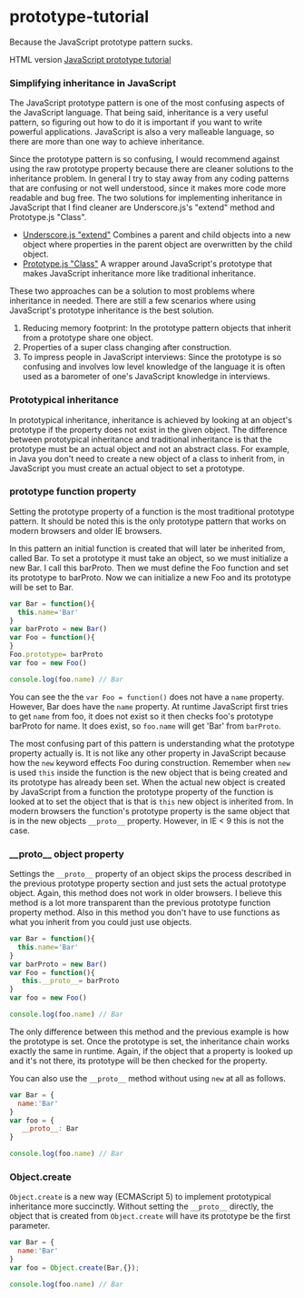 prototype-tutorial
==================

Because the JavaScript prototype pattern sucks.

HTML version [JavaScript prototype tutorial](http://process-smith.com/prototype-tutorial)

### Simplifying inheritance in JavaScript

The JavaScript prototype pattern is one of the most confusing aspects of the JavaScript language. That being said, inheritance is a very useful pattern, so figuring out how to do it is important if you want to write powerful applications. JavaScript is also a very malleable language, so there are more than one way to achieve inheritance. 

Since the prototype pattern is so confusing, I would recommend against using the raw prototype property because there are cleaner solutions to the inheritance problem. In general I try to stay away from any coding patterns that are confusing or not well understood, since it makes more code more readable and bug free. The two solutions for implementing inheritance in JavaScript that I find cleaner are Underscore.js's "extend" method and Prototype.js "Class". 

*   [Underscore.js "extend"][1] Combines a parent and child objects into a new object where properties in the parent object are overwritten by the child object.
*   [Prototype.js "Class"][2] A wrapper around JavaScript's prototype that makes JavaScript inheritance more like traditional inheritance. 

These two approaches can be a solution to most problems where inheritance in needed. There are still a few scenarios where using JavaScript's prototype inheritance is the best solution. 
1.  Reducing memory footprint: In the prototype pattern objects that inherit from a prototype share one object.
2.  Properties of a super class changing after construction.
3.  To impress people in JavaScript interviews: Since the prototype is so confusing and involves low level knowledge of the language it is often used as a barometer of one's JavaScript knowledge in interviews. 

### Prototypical inheritance

In prototypical inheritance, inheritance is achieved by looking at an object's prototype if the property does not exist in the given object. The difference between prototypical inheritance and traditional inheritance is that the prototype must be an actual object and not an abstract class. For example, in Java you don't need to create a new object of a class to inherit from, in JavaScript you must create an actual object to set a prototype. 

### prototype function property

Setting the prototype property of a function is the most traditional prototype pattern. It should be noted this is the only prototype pattern that works on modern browsers and older IE browsers. 

In this pattern an initial function is created that will later be inherited from, called Bar. To set a prototype it must take an object, so we must initialize a new Bar. I call this barProto. Then we must define the Foo function and set its prototype to barProto. Now we can initialize a new Foo and its prototype will be set to Bar. 

 ```javascript
 var Bar = function(){
   this.name='Bar'
}
var barProto = new Bar()  
var Foo = function(){
}
Foo.prototype= barProto
var foo = new Foo()

console.log(foo.name) // Bar
```

You can see the the `var Foo = function()` does not have a `name` property. However, Bar does have the `name` property. At runtime JavaScript first tries to get `name` from foo, it does not exist so it then checks foo's prototype barProto for name. It does exist, so `foo.name` will get 'Bar' from `barProto`. 

The most confusing part of this pattern is understanding what the prototype property actually is. It is not like any other property in JavaScript because how the `new` keyword effects Foo during construction. Remember when `new` is used `this` inside the function is the new object that is being created and its prototype has already been set. When the actual new object is created by JavaScript from a function the prototype property of the function is looked at to set the object that is that is `this` new object is inherited from. In modern browsers the function's prototype property is the same object that is in the new objects `__proto__` property. However, in IE < 9 this is not the case. 

### \_\_proto\_\_ object property

Settings the `__proto__` property of an object skips the process described in the previous prototype property section and just sets the actual prototype object. Again, this method does not work in older browsers. I believe this method is a lot more transparent than the previous prototype function property method. Also in this method you don't have to use functions as what you inherit from you could just use objects. 

 ```javascript
 var Bar = function(){
   this.name='Bar'
}
var barProto = new Bar() 
var Foo = function(){
    this.__proto__= barProto
}
var foo = new Foo()

console.log(foo.name) // Bar
```

The only difference between this method and the previous example is how the prototype is set. Once the prototype is set, the inheritance chain works exactly the same in runtime. Again, if the object that a property is looked up and it's not there, its prototype will be then checked for the property. 

You can also use the `__proto__` method without using `new` at all as follows. 

 ```javascript
 var Bar = {
   name:'Bar'
}
var foo = {
    __proto__: Bar
}

console.log(foo.name) // Bar
```

### Object.create

`Object.create` is a new way (ECMAScript 5) to implement prototypical inheritance more succinctly. Without setting the `__proto__` directly, the object that is created from `Object.create` will have its prototype be the first parameter. 

 ```javascript
 var Bar = {
   name:'Bar'
}
var foo = Object.create(Bar,{});

console.log(foo.name) // Bar
```

 [1]: http://underscorejs.org/#extend
 [2]: http://prototypejs.org/learn/class-inheritance.html